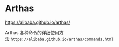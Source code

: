 # Arthas


https://alibaba.github.io/arthas/

Arthas 各种命令的详细使用方法:`https://alibaba.github.io/arthas/commands.html`



